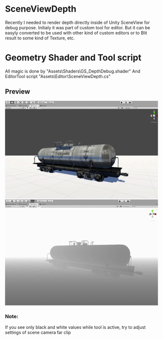 # SceneViewDepth
Recently I needed to render depth directly inside of Unity SceneView for debug purpose. Initialy it was part of custom tool for editor. But it can be easyly converted to be used with other kind of custom editors or to Blit result to some kind of Texture, etc.

# Geometry Shader and Tool script
All magic is done by  "Assets\Shaders\GS_DepthDebug.shader"
And EditorTool script "Assets\Editor\SceneViewDepth.cs"

## Preview
![Tank](TankStatic.gif)
![TankOrbit](TankOrbit.gif)
### Note:
If you see only black and white values while tool is active, try to adjust settings of scene camera far clip

